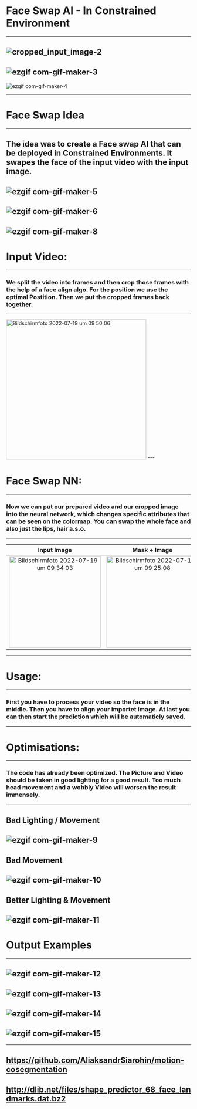 # Face Swap AI - In Constrained Environment
---
![cropped_input_image-2](https://user-images.githubusercontent.com/71924682/179951079-3f1acb1a-c3f1-458a-9b35-9ce9bf003c22.jpg)
---
![ezgif com-gif-maker-3](https://user-images.githubusercontent.com/71924682/179952109-f0e9c279-a1b7-4daa-805e-8051fa8115ae.gif)
---
![ezgif com-gif-maker-4](https://user-images.githubusercontent.com/71924682/179952116-24957de3-5ded-4be2-b723-8fb258449cc6.gif)

---
# Face Swap Idea
---
The idea was to create a Face swap AI that can be deployed in Constrained Environments. 
It swapes the face of the input video with the input image.
---
![ezgif com-gif-maker-5](https://user-images.githubusercontent.com/71924682/179953028-cd528aba-4c51-434f-8554-c5249ec480a5.gif)
---
![ezgif com-gif-maker-6](https://user-images.githubusercontent.com/71924682/179953372-1d901100-264d-4bdb-b79d-fa21d45d6f4d.gif)
---
![ezgif com-gif-maker-8](https://user-images.githubusercontent.com/71924682/179953696-82af6b6b-dfec-4000-a1d8-1413fe64f607.gif)
---
# Input Video:
---
### We split the video into frames and then crop those frames with the help of a face align algo. For the position we use the optimal Postition. Then we put the cropped frames back together. 
---
<img width="382" alt="Bildschirmfoto 2022-07-19 um 09 50 06" src="https://user-images.githubusercontent.com/71924682/179947822-515b0fb6-5ee5-4456-be51-687fd9fc7395.png">
---

# Face Swap NN:
---
### Now we can put our prepared video and our cropped image into the neural network, which changes specific attributes that can be seen on the colormap. You can swap the whole face and also just the lips, hair a.s.o.
---


Input Image                | Mask + Image               | Mask
 :-------------------------:|:-------------------------:|:-------------------------:
 |<img width="250" alt="Bildschirmfoto 2022-07-19 um 09 34 03" src="https://user-images.githubusercontent.com/71924682/179948115-4ea8c375-3698-4f35-a2f3-b11e0a11691a.png">|<img width="250" alt="Bildschirmfoto 2022-07-19 um 09 25 08" src="https://user-images.githubusercontent.com/71924682/179948200-c40981cf-b60f-4827-85c9-a378e02c742e.png">|<img width="250" alt="Bildschirmfoto 2022-07-19 um 09 38 37" src="https://user-images.githubusercontent.com/71924682/179948303-41423ed1-59e0-4848-b9de-c5639f1e8d97.png">

---
# Usage:
---
### First you have to process your video so the face is in the middle. Then you have to align your importet image. At last you can then start the prediction which will be automaticly saved.
---
# Optimisations:
---
### The code has already been optimized. The Picture and Video should be taken in good lighting for a good result. Too much head movement and a wobbly Video will worsen the result immensely.
---
## Bad Lighting / Movement
![ezgif com-gif-maker-9](https://user-images.githubusercontent.com/71924682/179955262-f515fb2a-7c67-450c-83bd-10add78cd53d.gif)
---
## Bad Movement
![ezgif com-gif-maker-10](https://user-images.githubusercontent.com/71924682/179955289-035796f4-fddb-4f3a-9a8c-34d019d082bd.gif)
---
## Better Lighting & Movement
![ezgif com-gif-maker-11](https://user-images.githubusercontent.com/71924682/179955324-f1e5723b-31e0-452c-bd17-3e44bc5b039c.gif)
---
# Output Examples
---
![ezgif com-gif-maker-12](https://user-images.githubusercontent.com/71924682/179956175-06bf372a-1bf1-4dff-a865-799983533487.gif)
---
![ezgif com-gif-maker-13](https://user-images.githubusercontent.com/71924682/179956214-a7fe5edd-c509-466f-a334-1e7a5ef5ab49.gif)
---
![ezgif com-gif-maker-14](https://user-images.githubusercontent.com/71924682/179956244-59608e70-0fe3-46df-b253-f98073847a0c.gif)
---
![ezgif com-gif-maker-15](https://user-images.githubusercontent.com/71924682/179956449-a7cd3487-b053-462c-a88e-93c72d943a32.gif)
---

---
https://github.com/AliaksandrSiarohin/motion-cosegmentation
---
http://dlib.net/files/shape_predictor_68_face_landmarks.dat.bz2
---




